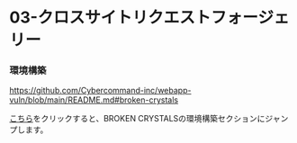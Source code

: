 # 03-クロスサイトリクエストフォージェリー

### 環境構築
https://github.com/Cybercommand-inc/webapp-vuln/blob/main/README.md#broken-crystals

[こちら](#broken-crystals)をクリックすると、BROKEN CRYSTALSの環境構築セクションにジャンプします。

